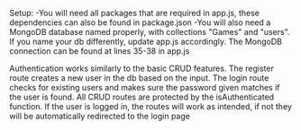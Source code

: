 Setup:
-You will need all packages that are required in app.js, these dependencies can also be found in package.json
-You will also need a MongoDB database named properly, with collections "Games" and "users". If you name your db differently, update app.js accordingly. The MongoDB connection can be found at lines 35-38 in app.js

Authentication works similarly to the basic CRUD features. The register route creates a new user in the db based on the input. The login route checks for existing users and makes sure the password given matches if the user is found. All CRUD routes are protected by the isAuthenticated function. If the user is logged in, the routes will work as intended, if not they will be automatically redirected to the login page
